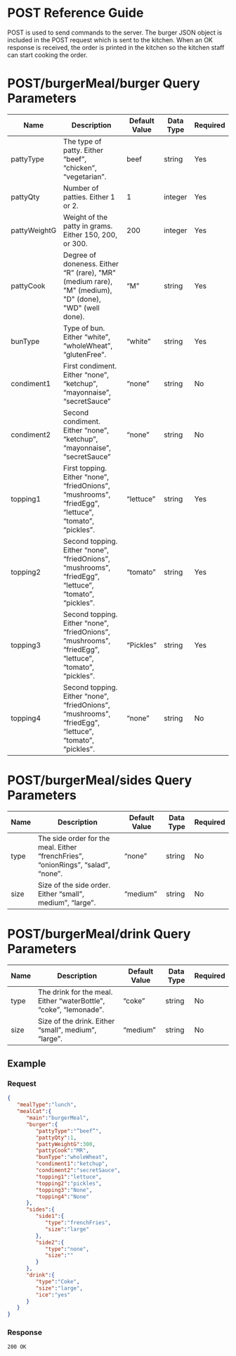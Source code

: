 # POST Reference Guide
POST is used to send commands to the server. The burger JSON object is included in the POST request which is sent to the kitchen. When an OK response is received, the order is printed in the kitchen so the kitchen staff can start cooking the order. 

# POST/burgerMeal/burger Query Parameters

| Name | Description | Default Value | Data Type | Required |
| --- | --- | --- | --- | --- |
| pattyType | The type of patty. Either “beef”, “chicken”, “vegetarian”. | beef | string | Yes |
| pattyQty | Number of patties. Either 1 or 2.  | 1 | integer | Yes |
| pattyWeightG | Weight of the patty in grams. Either 150, 200, or 300.  | 200 | integer | Yes |
| pattyCook | Degree of doneness. Either “R” (rare), "MR" (medium rare), "M" (medium), "D" (done), "WD" (well done). | “M” | string | Yes |
| bunType | Type of bun. Either “white”, “wholeWheat”, “glutenFree”. | “white” | string | Yes |
| condiment1 | First condiment. Either “none”, “ketchup”, “mayonnaise”, “secretSauce” | “none” | string | No |
| condiment2 | Second condiment. Either “none”, “ketchup”, “mayonnaise”, “secretSauce” | “none” | string | No |
| topping1 | First topping. Either “none”, “friedOnions”, “mushrooms”, “friedEgg”, “lettuce”, “tomato”, “pickles”. | “lettuce” | string | Yes |
| topping2 | Second topping. Either “none”, “friedOnions”, “mushrooms”, “friedEgg”, “lettuce”, “tomato”, “pickles”. | “tomato” | string | Yes |
| topping3 | Second topping. Either “none”, “friedOnions”, “mushrooms”, “friedEgg”, “lettuce”, “tomato”, “pickles”. | “Pickles” | string | Yes |
| topping4 | Second topping. Either “none”, “friedOnions”, “mushrooms”, “friedEgg”, “lettuce”, “tomato”, “pickles”. | “none” | string | No |

# POST/burgerMeal/sides Query Parameters

| Name | Description | Default Value | Data Type | Required |
| --- | --- | --- | --- | --- |
| type | The side order for the meal. Either “frenchFries”, “onionRings”, “salad”, “none”. | “none” | string | No |
| size | Size of the side order. Either “small”, medium”, “large”.  | “medium” | string | No |

# POST/burgerMeal/drink Query Parameters

| Name | Description | Default Value | Data Type | Required |
| --- | --- | --- | --- | --- |
| type | The drink for the meal. Either “waterBottle”, “coke”, “lemonade”. | “coke” | string | No |
| size | Size of the drink. Either “small”, medium”, “large”.  | “medium” | string | No |

## Example

### Request

```json
{
   "mealType":"lunch",
   "mealCat":{
      "main":"burgerMeal",
      "burger":{
         "pattyType":"”beef”",
         "pattyQty":1,
         "pattyWeightG":300,
         "pattyCook":"MR",
         "bunType":"wholeWheat",
         "condiment1":"ketchup",
         "condiment2":"secretSauce",
         "topping1":"lettuce",
         "topping2":"pickles",
         "topping3":"None",
         "topping4":"None"
      },
      "sides":{
         "side1":{
            "type":"frenchFries",
            "size":"large"
         },
         "side2":{
            "type":"none",
            "size":""
         }
      },
      "drink":{
         "type":"Coke",
         "size":"large",
         "ice":"yes"
      }
   }
}
```

### Response

```http
200 OK
```
